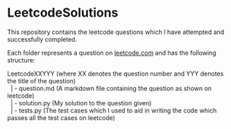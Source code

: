 # LeetcodeSolutions
This repository contains the leetcode questions which I have attempted and successfully completed.

Each folder represents a question on <a href="https://leetcode.com" target="_blank">leetcode.com</a> and has the following structure:

LeetcodeXXYYY (where XX denotes the question number and YYY denotes the title of the question) <br>
&nbsp; | - question.md (A markdown file containing the question as shown on leetcode) <br>
&nbsp; | - solution.py (My solution to the question given) <br>
&nbsp; | - tests.py (The test cases which I used to aid in writing the code which passes all the test cases on leetcode)
